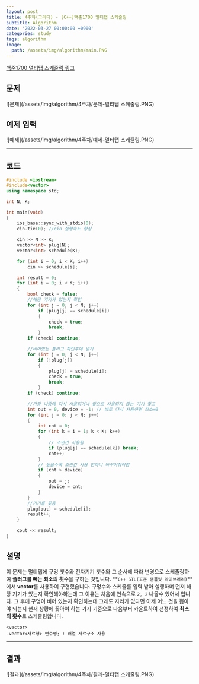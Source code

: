 ```yaml
---
layout: post
title: 4주차(그리디) - [C++]백준1700 멀티탭 스케줄링
subtitle: Algorithm
date: '2022-03-27 00:00:00 +0900'
categories: study
tags: algorithm
image:
  path: /assets/img/algorithm/main.PNG
---
```


[백준1700 멀티탭 스케줄링 링크](https://www.acmicpc.net/problem/1700)

<!--more-->

## 문제
![문제](/assets/img/algorithm/4주차/문제-멀티탭 스케줄링.PNG)

## 예제 입력
![예제](/assets/img/algorithm/4주차/예제-멀티탭 스케줄링.PNG)

---

## 코드
```cpp
#include <iostream>
#include<vector>
using namespace std;

int N, K;

int main(void)
{
    ios_base::sync_with_stdio(0);
    cin.tie(0); //cin 실행속도 향상

    cin >> N >> K;
    vector<int> plug(N);
    vector<int> schedule(K);

    for (int i = 0; i < K; i++)
        cin >> schedule[i];

    int result = 0;
    for (int i = 0; i < K; i++)
    {
        bool check = false;
        //해당 기기가 있는지 확인
        for (int j = 0; j < N; j++)
            if (plug[j] == schedule[i])
            {
                check = true;
                break;
            }
        if (check) continue;

        //비어있는 플러그 확인후에 넣기
        for (int j = 0; j < N; j++)
            if (!plug[j])
            {
                plug[j] = schedule[i];
                check = true;
                break;
            }
        if (check) continue;

        //가장 나중에 다시 사용되거나 앞으로 사용되지 않는 기기 찾고
        int out = 0, device = -1; // 바로 다시 사용하면 최소=0
        for (int j = 0; j < N; j++)
        {
            int cnt = 0;
            for (int k = i + 1; k < K; k++)
            {
                // 조만간 사용됨
                if (plug[j] == schedule[k]) break;
                cnt++;
            }
            // 높을수록 조만간 사용 안하니 바꾸어줘야함
            if (cnt > device)
            {
                out = j;
                device = cnt;
            }
        }
        //기기를 꽂음
        plug[out] = schedule[i];
        result++;
    }

    cout << result;
}
```
## 설명
 이 문제는 멀티탭에 구멍 갯수와 전자기기 갯수와 그 순서에 따라 변경으로 스케줄링하여 **플러그를 빼는 최소의 횟수**을 구하는 것입니다.
 **`C++ STL(표준 템플릿 라이브러리)`**에서 **vector**를 사용하여 구현했습니다.
 구멍수와 스케줄를 입력 받아 실행하며 먼저 해당 기기가 있는지 확인해야하는데 그 이유는 처음에 연속으로 `2, 2` 나올수 있어서 입니다. 그 후에 구멍이 비어 있는지 확인하는데 그래도 자리가 없다면 이제 어느 것을 뽑아야 되는지 현재 상황에 꽂아야 하는 기기 기준으로 다음부터 카운트하여 선정하여 **최소의 횟수**로 스케줄링합니다. 
```
<vector>
-vector<자료형> 변수명; : 배열 자료구조 사용
```
---

## 결과
![결과](/assets/img/algorithm/4주차/결과-멀티탭 스케줄링.PNG)